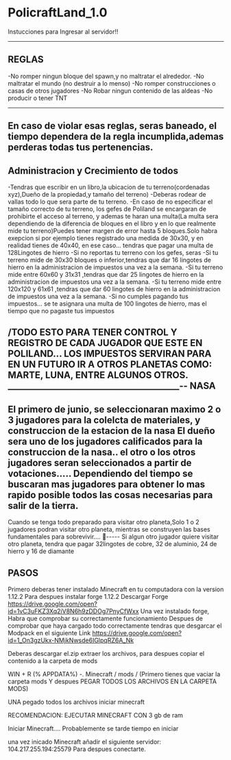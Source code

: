 # PolicraftLand_1.0



Instucciones para Ingresar al servidor!!


---------
REGLAS
-----------

-No romper ningun bloque del spawn,y no maltratar el alrededor.
-No maltratar el mundo (no destruir a lo menso)
-No romper construcciones o casas de otros jugadores
-No Robar ningun contenido de las aldeas
-No producir o tener TNT

------------------------
En caso de violar esas reglas, seras baneado, el tiempo dependera de la regla incumplida,ademas perderas todas tus pertenencias.
-------------------------
Administracion y Crecimiento de todos
--------------
-Tendras que escribir en un libro,la ubicacion de tu terreno(cordenadas xyz),Dueño de la propiedad,y tamaño del terreno)
-Deberas rodear de vallas todo  lo que sera parte de tu terreno.
-En caso de no especificar el tamaño correcto de tu terreno, los gefes de Poliland se encargaran de prohibirte el acceso al terreno, y ademas te haran una multa(La multa sera dependiendo de la diferencia de bloques en el libro y en lo que realmente mide tu terreno)Puedes tener margen de error hasta 5 bloques.Solo habra exepcion si por ejemplo tienes registrado una medida de 30x30, y en realidad tienes de 40x40, en ese caso... tendras que pagar una multa de 128Lingotes de hierro
-Si no reportas  tu terreno con los gefes, seras 
-Si tu terreno mide  de 30x30 bloques o inferior,tendras que dar 16 lingotes de hierro en la administracion de impuestos una vez a la semana.
-Si tu terreno mide  entre 60x60 y 31x31 ,tendras que dar 25 lingotes de hierro en la administracion de impuestos una vez a la semana.
-Si tu terreno mide  entre 120x120 y 61x61 ,tendras que dar 60 lingotes de hierro en la administracion de impuestos una vez a la semana.
-Si no cumples pagando tus impuestos... se te asignara una multa de 100 lingotes de hierro, mas el tiempo que no pagaste tus impuestos


/TODO ESTO PARA TENER CONTROL Y REGISTRO DE CADA JUGADOR QUE ESTE EN POLILAND...
LOS IMPUESTOS SERVIRAN PARA EN UN FUTURO IR A OTROS PLANETAS COMO: MARTE, LUNA, ENTRE ALGUNOS OTROS.
________________________________________--
NASA
------------------
El primero de junio, se seleccionaran  maximo 2 o 3 jugadores para la colelcta de materiales, y construccion de la estacion de la nasa
El dueño sera uno de los jugadores calificados para la construccion de la nasa..
el otro o los otros jugadores seran seleccionados a partir de votaciones.....
Dependiendo del tiempo se buscaran mas jugadores para obtener lo mas rapido posible todos las cosas necesarias para salir de la tierra.
----------------
Cuando se tenga todo preparado para visitar otro planeta,Solo 1 o 2 jugadores podran visitar otro planeta, mientras se construyen las bases fundamentales para sobrevivir....
-----
Si algun otro jugador quiere visitar otro planeta, tendra que pagar 32lingotes de cobre, 32 de aluminio, 24 de hierro y 16 de diamante 

PASOS
---------------
Primero deberas tener instalado  Minecraft en tu computadora con la version 1.12.2
Para despues instalar forge 1.12.2 
Descargar Forge https://drive.google.com/open?id=1vC3uFKZ3Xq2iV8N6h9zDDOg7PnyCfWxx
Una vez instalado forge, Habra que comprobar su correctamente funcionamiento
Despues de comprobar que haya cargado todo correctamente
tendras que desgarcar el Modpack en el siguiente Link
https://drive.google.com/open?id=1_On3gzUkx-NMjkNwsde6IGlpqRZ6A_Nk

Deberas descargar el.zip extraer los archivos, para despues copiar el contenido a la carpeta de mods

WIN + R (% APPDATA%) -. Minecraft / mods / (Primero tienes que vaciar la carpeta mods Y despues PEGAR TODOS LOS ARCHIVOS EN LA CARPETA MODS)

UNA pegado todos los archivos iniciar minecraft

RECOMENDACION: EJECUTAR MINECRAFT CON 3 gb de ram


Iniciar Minecraft....
Probablemente se tarde tiempo en iniciar

una vez inicado  Minecraft
añadir el siguiente servidor: 	104.217.255.194:25579
Para despues  conectarte.
